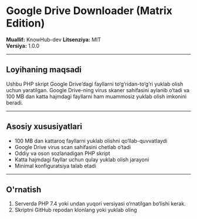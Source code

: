 # Google Drive Downloader (Matrix Edition)

**Muallif:** KnowHub-dev
**Litsenziya:** MIT   
**Versiya:** 1.0.0

---

## Loyihaning maqsadi

Ushbu PHP skript Google Drive’dagi fayllarni to‘g‘ridan-to‘g‘ri yuklab olish uchun yaratilgan. Google Drive-ning virus skaner sahifasini aylanib o‘tadi va 100 MB dan katta hajmdagi fayllarni ham muammosiz yuklab olish imkonini beradi.

---

## Asosiy xususiyatlari

- 100 MB dan kattaroq fayllarni yuklab olishni qo‘llab-quvvatlaydi  
- Google Drive virus scan sahifasini chetlab o‘tadi  
- Oddiy va oson sozlanadigan PHP skript  
- Katta hajmdagi fayllar uchun qulay yuklab olish jarayoni  
- Minimal konfiguratsiya talab etadi  

---

## O'rnatish

1. Serverda PHP 7.4 yoki undan yuqori versiyasi o‘rnatilgan bo‘lishi kerak.  
2. Skriptni GitHub repodan klonlang yoki yuklab oling

